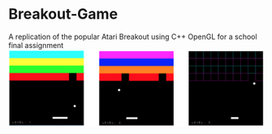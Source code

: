 # Breakout-Game
A replication of the popular Atari Breakout using C++ OpenGL for a school final assignment 
![Screenshot](game-screen.png)
